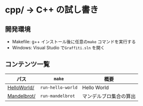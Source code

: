 # cpp/ → C++ の試し書き
## 開発環境
* Makefile: g++ インストール後に任意の`make` コマンドを実行する
* Windows: Visual Studio で`Graffiti.sln` を開く



## コンテンツ一覧
パス | `make` | 概要
--- | --- | ---
[HelloWorld/](./HelloWorld/) | `run-hello-world` | Hello World
[Mandelbrot/](./Mandelbrot/) | `run-mandelbrot` | マンデルブロ集合の算出
